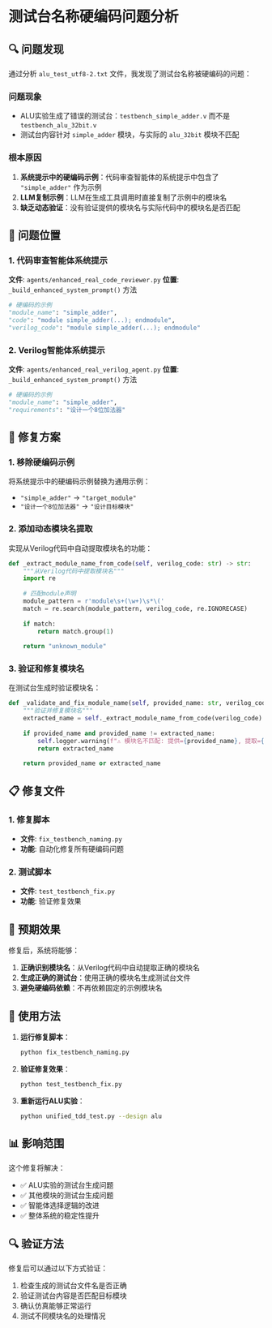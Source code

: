 # 测试台名称硬编码问题分析

## 🔍 问题发现

通过分析 `alu_test_utf8-2.txt` 文件，我发现了测试台名称被硬编码的问题：

### 问题现象
- ALU实验生成了错误的测试台：`testbench_simple_adder.v` 而不是 `testbench_alu_32bit.v`
- 测试台内容针对 `simple_adder` 模块，与实际的 `alu_32bit` 模块不匹配

### 根本原因
1. **系统提示中的硬编码示例**：代码审查智能体的系统提示中包含了 `"simple_adder"` 作为示例
2. **LLM复制示例**：LLM在生成工具调用时直接复制了示例中的模块名
3. **缺乏动态验证**：没有验证提供的模块名与实际代码中的模块名是否匹配

## 📍 问题位置

### 1. 代码审查智能体系统提示
**文件**: `agents/enhanced_real_code_reviewer.py`
**位置**: `_build_enhanced_system_prompt()` 方法

```python
# 硬编码的示例
"module_name": "simple_adder",
"code": "module simple_adder(...); endmodule",
"verilog_code": "module simple_adder(...); endmodule"
```

### 2. Verilog智能体系统提示
**文件**: `agents/enhanced_real_verilog_agent.py`
**位置**: `_build_enhanced_system_prompt()` 方法

```python
# 硬编码的示例
"module_name": "simple_adder",
"requirements": "设计一个8位加法器"
```

## 🔧 修复方案

### 1. 移除硬编码示例
将系统提示中的硬编码示例替换为通用示例：
- `"simple_adder"` → `"target_module"`
- `"设计一个8位加法器"` → `"设计目标模块"`

### 2. 添加动态模块名提取
实现从Verilog代码中自动提取模块名的功能：

```python
def _extract_module_name_from_code(self, verilog_code: str) -> str:
    """从Verilog代码中提取模块名"""
    import re
    
    # 匹配module声明
    module_pattern = r'module\s+(\w+)\s*\('
    match = re.search(module_pattern, verilog_code, re.IGNORECASE)
    
    if match:
        return match.group(1)
    
    return "unknown_module"
```

### 3. 验证和修复模块名
在测试台生成时验证模块名：

```python
def _validate_and_fix_module_name(self, provided_name: str, verilog_code: str) -> str:
    """验证并修复模块名"""
    extracted_name = self._extract_module_name_from_code(verilog_code)
    
    if provided_name and provided_name != extracted_name:
        self.logger.warning(f"⚠️ 模块名不匹配: 提供={provided_name}, 提取={extracted_name}")
        return extracted_name
    
    return provided_name or extracted_name
```

## 📋 修复文件

### 1. 修复脚本
- **文件**: `fix_testbench_naming.py`
- **功能**: 自动化修复所有硬编码问题

### 2. 测试脚本
- **文件**: `test_testbench_fix.py`
- **功能**: 验证修复效果

## 🎯 预期效果

修复后，系统将能够：
1. **正确识别模块名**：从Verilog代码中自动提取正确的模块名
2. **生成正确的测试台**：使用正确的模块名生成测试台文件
3. **避免硬编码依赖**：不再依赖固定的示例模块名

## 🚀 使用方法

1. **运行修复脚本**：
   ```bash
   python fix_testbench_naming.py
   ```

2. **验证修复效果**：
   ```bash
   python test_testbench_fix.py
   ```

3. **重新运行ALU实验**：
   ```bash
   python unified_tdd_test.py --design alu
   ```

## 📊 影响范围

这个修复将解决：
- ✅ ALU实验的测试台生成问题
- ✅ 其他模块的测试台生成问题
- ✅ 智能体选择逻辑的改进
- ✅ 整体系统的稳定性提升

## 🔍 验证方法

修复后可以通过以下方式验证：
1. 检查生成的测试台文件名是否正确
2. 验证测试台内容是否匹配目标模块
3. 确认仿真能够正常运行
4. 测试不同模块名的处理情况 